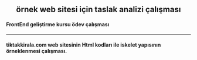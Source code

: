 <h2 align="center">örnek web sitesi için taslak analizi çalışması</h2>

<h4 align="left">FrontEnd geliştirme kursu ödev çalışması</h4>
<hr> </hr>

<h4 align="left">tiktakkirala.com web sitesinin Html kodları ile iskelet yapısının örneklenmesi çalışması.</h4>


